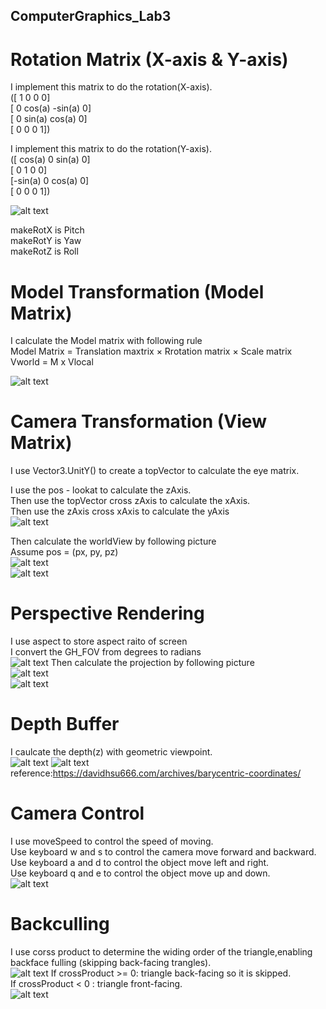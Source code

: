## ComputerGraphics_Lab3
# Rotation Matrix (X-axis & Y-axis) 
I implement this matrix to do the rotation(X-axis).  
([ 1    0       0    0]  
 [ 0  cos(a) -sin(a) 0]  
 [ 0  sin(a)  cos(a) 0]  
 [ 0    0       0    1])  

I implement this matrix to do the rotation(Y-axis).  
([ cos(a)  0  sin(a) 0]  
 [   0     1    0    0]  
 [-sin(a)  0  cos(a) 0]  
 [   0     0    0    1])  
  
 ![alt text](/photo/image.png)

makeRotX is Pitch  
makeRotY is Yaw  
makeRotZ is Roll  
  
# Model Transformation (Model Matrix)
I calculate the Model matrix with following rule  
Model Matrix = Translation maxtrix × Rrotation matrix × Scale matrix  
Vworld = M x Vlocal   

![alt text](/photo/image1.png)
  
# Camera Transformation (View Matrix)
I use Vector3.UnitY() to create a topVector to calculate the eye matrix.  
  
I use the pos - lookat to calculate the zAxis.  
Then use the topVector cross zAxis to calculate the xAxis.  
Then use the zAxis cross xAxis to calculate the yAxis  
![alt text](/photo/image3.png)
   
Then calculate the worldView by following picture  
Assume pos = (px, py, pz)  
![alt text](/photo/image2.png)  
![alt text](/photo/image4.png)
  
# Perspective Rendering
I use aspect to store aspect raito of screen  
I convert the GH_FOV from degrees to radians  
![alt text](/photo/image5.png)
Then calculate the projection by following picture  
![alt text](/photo/image6.png)  
![alt text](/photo/image7.png)  
  
# Depth Buffer
I caulcate the depth(z) with geometric viewpoint.  
![alt text](/photo/image8.png)
![alt text](/photo/image9.png)
reference:https://davidhsu666.com/archives/barycentric-coordinates/
  
# Camera Control
I use moveSpeed to control the speed of moving.  
Use keyboard w and s to control the camera move forward and backward.  
Use keyboard a and d to control the object move left and right.  
Use keyboard q and e to control the object move up and down.  
![alt text](/photo/image10.png)
  
# Backculling
I use corss product to determine the widing order of the triangle,enabling backface fulling (skipping back-facing trangles).  
![alt text](/photo/image11.png)
If crossProduct >= 0: triangle back-facing so it is skipped.  
If crossProduct < 0 : triangle front-facing.  
![alt text](/photo/image12.png)

